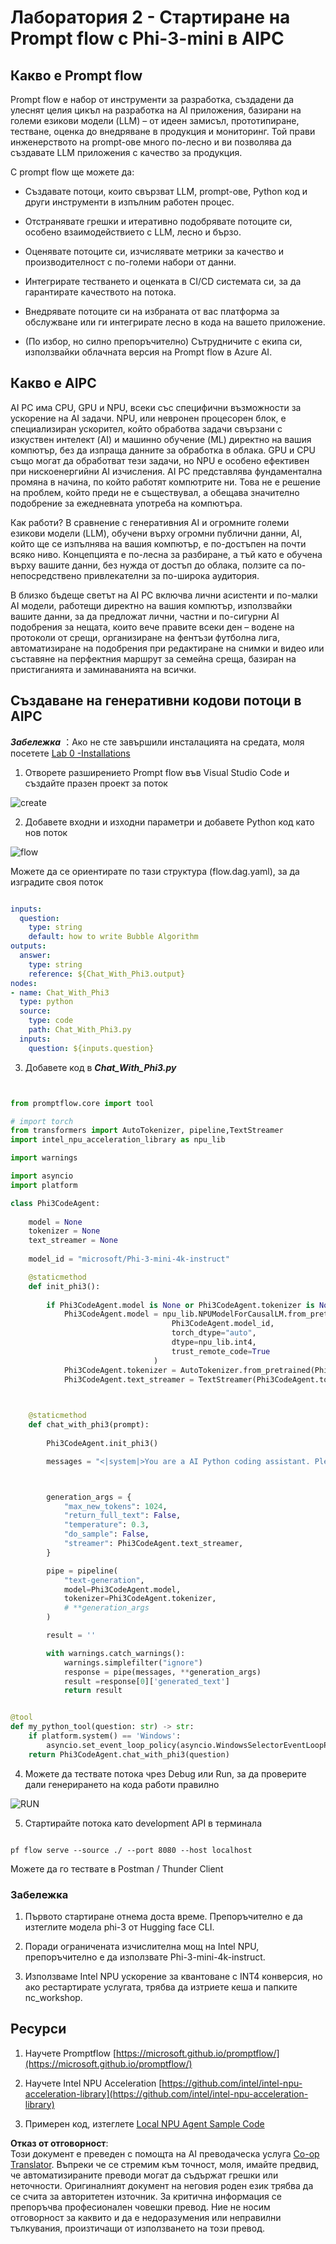 <!--
CO_OP_TRANSLATOR_METADATA:
{
  "original_hash": "bc29f7fe7fc16bed6932733eac8c81b8",
  "translation_date": "2025-07-17T04:02:00+00:00",
  "source_file": "md/02.Application/02.Code/Phi3/VSCodeExt/HOL/AIPC/02.PromptflowWithNPU.md",
  "language_code": "bg"
}
-->
# **Лаборатория 2 - Стартиране на Prompt flow с Phi-3-mini в AIPC**

## **Какво е Prompt flow**

Prompt flow е набор от инструменти за разработка, създадени да улеснят целия цикъл на разработка на AI приложения, базирани на големи езикови модели (LLM) – от идеен замисъл, прототипиране, тестване, оценка до внедряване в продукция и мониторинг. Той прави инженерството на prompt-ове много по-лесно и ви позволява да създавате LLM приложения с качество за продукция.

С prompt flow ще можете да:

- Създавате потоци, които свързват LLM, prompt-ове, Python код и други инструменти в изпълним работен процес.

- Отстранявате грешки и итеративно подобрявате потоците си, особено взаимодействието с LLM, лесно и бързо.

- Оценявате потоците си, изчислявате метрики за качество и производителност с по-големи набори от данни.

- Интегрирате тестването и оценката в CI/CD системата си, за да гарантирате качеството на потока.

- Внедрявате потоците си на избраната от вас платформа за обслужване или ги интегрирате лесно в кода на вашето приложение.

- (По избор, но силно препоръчително) Сътрудничите с екипа си, използвайки облачната версия на Prompt flow в Azure AI.

## **Какво е AIPC**

AI PC има CPU, GPU и NPU, всеки със специфични възможности за ускорение на AI задачи. NPU, или невронен процесорен блок, е специализиран ускорител, който обработва задачи свързани с изкуствен интелект (AI) и машинно обучение (ML) директно на вашия компютър, без да изпраща данните за обработка в облака. GPU и CPU също могат да обработват тези задачи, но NPU е особено ефективен при нискоенергийни AI изчисления. AI PC представлява фундаментална промяна в начина, по който работят компютрите ни. Това не е решение на проблем, който преди не е съществувал, а обещава значително подобрение за ежедневната употреба на компютъра.

Как работи? В сравнение с генеративния AI и огромните големи езикови модели (LLM), обучени върху огромни публични данни, AI, който ще се изпълнява на вашия компютър, е по-достъпен на почти всяко ниво. Концепцията е по-лесна за разбиране, а тъй като е обучена върху вашите данни, без нужда от достъп до облака, ползите са по-непосредствено привлекателни за по-широка аудитория.

В близко бъдеще светът на AI PC включва лични асистенти и по-малки AI модели, работещи директно на вашия компютър, използвайки вашите данни, за да предложат лични, частни и по-сигурни AI подобрения за нещата, които вече правите всеки ден – водене на протоколи от срещи, организиране на фентъзи футболна лига, автоматизиране на подобрения при редактиране на снимки и видео или съставяне на перфектния маршрут за семейна среща, базиран на пристиганията и заминаванията на всички.

## **Създаване на генеративни кодови потоци в AIPC**

***Забележка*** ：Ако не сте завършили инсталацията на средата, моля посетете [Lab 0 -Installations](./01.Installations.md)

1. Отворете разширението Prompt flow във Visual Studio Code и създайте празен проект за поток

![create](../../../../../../../../../translated_images/pf_create.bde888dc83502eba082a058175bbf1eee6791219795393a386b06fd3043ec54d.bg.png)

2. Добавете входни и изходни параметри и добавете Python код като нов поток

![flow](../../../../../../../../../translated_images/pf_flow.520824c0969f2a94f17e947f86bdc4b4c6c88a2efa394fe3bcfb58c0dbc578a7.bg.png)

Можете да се ориентирате по тази структура (flow.dag.yaml), за да изградите своя поток

```yaml

inputs:
  question:
    type: string
    default: how to write Bubble Algorithm
outputs:
  answer:
    type: string
    reference: ${Chat_With_Phi3.output}
nodes:
- name: Chat_With_Phi3
  type: python
  source:
    type: code
    path: Chat_With_Phi3.py
  inputs:
    question: ${inputs.question}


```

3. Добавете код в ***Chat_With_Phi3.py***

```python


from promptflow.core import tool

# import torch
from transformers import AutoTokenizer, pipeline,TextStreamer
import intel_npu_acceleration_library as npu_lib

import warnings

import asyncio
import platform

class Phi3CodeAgent:
    
    model = None
    tokenizer = None
    text_streamer = None
    
    model_id = "microsoft/Phi-3-mini-4k-instruct"

    @staticmethod
    def init_phi3():
        
        if Phi3CodeAgent.model is None or Phi3CodeAgent.tokenizer is None or Phi3CodeAgent.text_streamer is None:
            Phi3CodeAgent.model = npu_lib.NPUModelForCausalLM.from_pretrained(
                                    Phi3CodeAgent.model_id,
                                    torch_dtype="auto",
                                    dtype=npu_lib.int4,
                                    trust_remote_code=True
                                )
            Phi3CodeAgent.tokenizer = AutoTokenizer.from_pretrained(Phi3CodeAgent.model_id)
            Phi3CodeAgent.text_streamer = TextStreamer(Phi3CodeAgent.tokenizer, skip_prompt=True)

    

    @staticmethod
    def chat_with_phi3(prompt):
        
        Phi3CodeAgent.init_phi3()

        messages = "<|system|>You are a AI Python coding assistant. Please help me to generate code in Python.The answer only genertated Python code, but any comments and instructions do not need to be generated<|end|><|user|>" + prompt +"<|end|><|assistant|>"



        generation_args = {
            "max_new_tokens": 1024,
            "return_full_text": False,
            "temperature": 0.3,
            "do_sample": False,
            "streamer": Phi3CodeAgent.text_streamer,
        }

        pipe = pipeline(
            "text-generation",
            model=Phi3CodeAgent.model,
            tokenizer=Phi3CodeAgent.tokenizer,
            # **generation_args
        )

        result = ''

        with warnings.catch_warnings():
            warnings.simplefilter("ignore")
            response = pipe(messages, **generation_args)
            result =response[0]['generated_text']
            return result


@tool
def my_python_tool(question: str) -> str:
    if platform.system() == 'Windows':
        asyncio.set_event_loop_policy(asyncio.WindowsSelectorEventLoopPolicy())
    return Phi3CodeAgent.chat_with_phi3(question)


```

4. Можете да тествате потока чрез Debug или Run, за да проверите дали генерирането на кода работи правилно

![RUN](../../../../../../../../../translated_images/pf_run.4239e8a0b420a58284edf6ee1471c1697c345670313c8e7beac0edaee15b9a9d.bg.png)

5. Стартирайте потока като development API в терминала

```

pf flow serve --source ./ --port 8080 --host localhost   

```

Можете да го тествате в Postman / Thunder Client

### **Забележка**

1. Първото стартиране отнема доста време. Препоръчително е да изтеглите модела phi-3 от Hugging face CLI.

2. Поради ограничената изчислителна мощ на Intel NPU, препоръчително е да използвате Phi-3-mini-4k-instruct.

3. Използваме Intel NPU ускорение за квантоване с INT4 конверсия, но ако рестартирате услугата, трябва да изтриете кеша и папките nc_workshop.

## **Ресурси**

1. Научете Promptflow [https://microsoft.github.io/promptflow/](https://microsoft.github.io/promptflow/)

2. Научете Intel NPU Acceleration [https://github.com/intel/intel-npu-acceleration-library](https://github.com/intel/intel-npu-acceleration-library)

3. Примерен код, изтеглете [Local NPU Agent Sample Code](../../../../../../../../../code/07.Lab/01/AIPC)

**Отказ от отговорност**:  
Този документ е преведен с помощта на AI преводаческа услуга [Co-op Translator](https://github.com/Azure/co-op-translator). Въпреки че се стремим към точност, моля, имайте предвид, че автоматизираните преводи могат да съдържат грешки или неточности. Оригиналният документ на неговия роден език трябва да се счита за авторитетен източник. За критична информация се препоръчва професионален човешки превод. Ние не носим отговорност за каквито и да е недоразумения или неправилни тълкувания, произтичащи от използването на този превод.